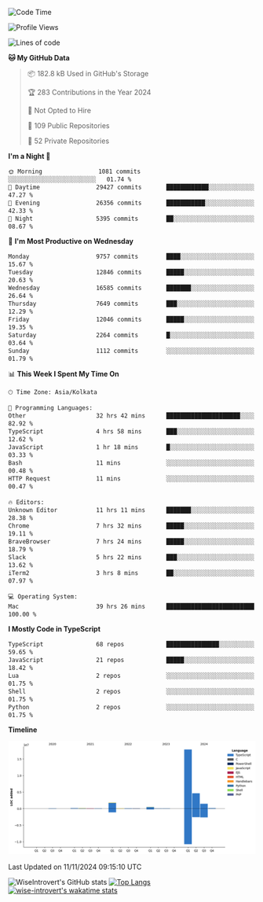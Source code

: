 <!--START_SECTION:waka-->
![Code Time](http://img.shields.io/badge/Code%20Time-1%2C812%20hrs%2031%20mins-blue)

![Profile Views](http://img.shields.io/badge/Profile%20Views-1-blue)

![Lines of code](https://img.shields.io/badge/From%20Hello%20World%20I%27ve%20Written-27.1%20million%20lines%20of%20code-blue)

**🐱 My GitHub Data** 

> 📦 182.8 kB Used in GitHub's Storage 
 > 
> 🏆 283 Contributions in the Year 2024
 > 
> 🚫 Not Opted to Hire
 > 
> 📜 109 Public Repositories 
 > 
> 🔑 52 Private Repositories 
 > 
**I'm a Night 🦉** 

```text
🌞 Morning                1081 commits        ░░░░░░░░░░░░░░░░░░░░░░░░░   01.74 % 
🌆 Daytime                29427 commits       ████████████░░░░░░░░░░░░░   47.27 % 
🌃 Evening                26356 commits       ███████████░░░░░░░░░░░░░░   42.33 % 
🌙 Night                  5395 commits        ██░░░░░░░░░░░░░░░░░░░░░░░   08.67 % 
```
📅 **I'm Most Productive on Wednesday** 

```text
Monday                   9757 commits        ████░░░░░░░░░░░░░░░░░░░░░   15.67 % 
Tuesday                  12846 commits       █████░░░░░░░░░░░░░░░░░░░░   20.63 % 
Wednesday                16585 commits       ███████░░░░░░░░░░░░░░░░░░   26.64 % 
Thursday                 7649 commits        ███░░░░░░░░░░░░░░░░░░░░░░   12.29 % 
Friday                   12046 commits       █████░░░░░░░░░░░░░░░░░░░░   19.35 % 
Saturday                 2264 commits        █░░░░░░░░░░░░░░░░░░░░░░░░   03.64 % 
Sunday                   1112 commits        ░░░░░░░░░░░░░░░░░░░░░░░░░   01.79 % 
```


📊 **This Week I Spent My Time On** 

```text
🕑︎ Time Zone: Asia/Kolkata

💬 Programming Languages: 
Other                    32 hrs 42 mins      █████████████████████░░░░   82.92 % 
TypeScript               4 hrs 58 mins       ███░░░░░░░░░░░░░░░░░░░░░░   12.62 % 
JavaScript               1 hr 18 mins        █░░░░░░░░░░░░░░░░░░░░░░░░   03.33 % 
Bash                     11 mins             ░░░░░░░░░░░░░░░░░░░░░░░░░   00.48 % 
HTTP Request             11 mins             ░░░░░░░░░░░░░░░░░░░░░░░░░   00.47 % 

🔥 Editors: 
Unknown Editor           11 hrs 11 mins      ███████░░░░░░░░░░░░░░░░░░   28.38 % 
Chrome                   7 hrs 32 mins       █████░░░░░░░░░░░░░░░░░░░░   19.11 % 
BraveBrowser             7 hrs 24 mins       █████░░░░░░░░░░░░░░░░░░░░   18.79 % 
Slack                    5 hrs 22 mins       ███░░░░░░░░░░░░░░░░░░░░░░   13.62 % 
iTerm2                   3 hrs 8 mins        ██░░░░░░░░░░░░░░░░░░░░░░░   07.97 % 

💻 Operating System: 
Mac                      39 hrs 26 mins      █████████████████████████   100.00 % 
```

**I Mostly Code in TypeScript** 

```text
TypeScript               68 repos            ███████████████░░░░░░░░░░   59.65 % 
JavaScript               21 repos            █████░░░░░░░░░░░░░░░░░░░░   18.42 % 
Lua                      2 repos             ░░░░░░░░░░░░░░░░░░░░░░░░░   01.75 % 
Shell                    2 repos             ░░░░░░░░░░░░░░░░░░░░░░░░░   01.75 % 
Python                   2 repos             ░░░░░░░░░░░░░░░░░░░░░░░░░   01.75 % 
```



**Timeline**

![Lines of Code chart](https://raw.githubusercontent.com/wise-introvert/wise-introvert/master/assets/bar_graph.png)


 Last Updated on 11/11/2024 09:15:10 UTC
<!--END_SECTION:waka-->

![WiseIntrovert's GitHub stats](https://github-readme-stats.vercel.app/api?username=wise-introvert&count_private=true&show_icons=true)
[![Top Langs](https://github-readme-stats.vercel.app/api/top-langs/?username=wise-introvert&langs_count=10)](https://github.com/anuraghazra/github-readme-stats)
[![wise-introvert's wakatime stats](https://github-readme-stats.vercel.app/api/wakatime?username=wiseintrovert)](https://github.com/anuraghazra/github-readme-stats)
